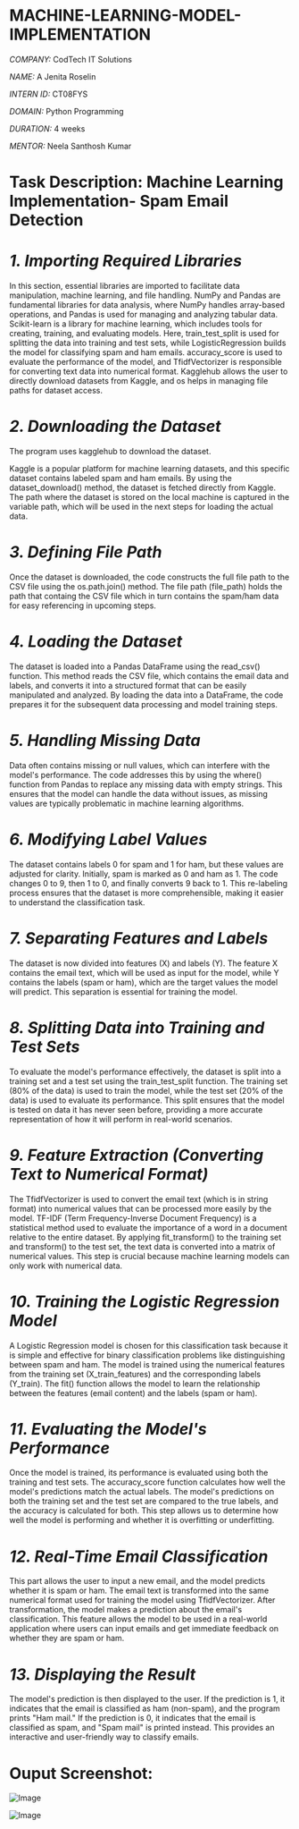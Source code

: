 # MACHINE-LEARNING-MODEL-IMPLEMENTATION

*COMPANY:* CodTech IT Solutions

*NAME:* A Jenita Roselin

*INTERN ID:* CT08FYS

*DOMAIN:* Python Programming

*DURATION:* 4 weeks

*MENTOR:* Neela Santhosh Kumar

# Task Description: Machine Learning Implementation- Spam Email Detection

# *1. Importing Required Libraries*

In this section, essential libraries are imported to facilitate data manipulation, machine learning, and file handling. NumPy and Pandas are fundamental libraries for data analysis, where NumPy handles array-based operations, and Pandas is used for managing and analyzing tabular data. Scikit-learn is a library for machine learning, which includes tools for creating, training, and evaluating models. Here, train_test_split is used for splitting the data into training and test sets, while LogisticRegression builds the model for classifying spam and ham emails. accuracy_score is used to evaluate the performance of the model, and TfidfVectorizer is responsible for converting text data into numerical format. Kagglehub allows the user to directly download datasets from Kaggle, and os helps in managing file paths for dataset access.


# *2. Downloading the Dataset*

The program uses kagglehub to download the dataset. 

Kaggle is a popular platform for machine learning datasets, and this specific dataset contains labeled spam and ham emails. By using the dataset_download() method, the dataset is fetched directly from Kaggle. The path where the dataset is stored on the local machine is captured in the variable path, which will be used in the next steps for loading the actual data.


# *3. Defining File Path*

Once the dataset is downloaded, the code constructs the full file path to the CSV file using the os.path.join() method. The file path (file_path) holds the path that containg the CSV file which in turn contains the spam/ham data for easy referencing in upcoming steps.


# *4. Loading the Dataset*

The dataset is loaded into a Pandas DataFrame using the read_csv() function. This method reads the CSV file, which contains the email data and labels, and converts it into a structured format that can be easily manipulated and analyzed. By loading the data into a DataFrame, the code prepares it for the subsequent data processing and model training steps.


# *5. Handling Missing Data*

Data often contains missing or null values, which can interfere with the model's performance. The code addresses this by using the where() function from Pandas to replace any missing data with empty strings. This ensures that the model can handle the data without issues, as missing values are typically problematic in machine learning algorithms.


# *6. Modifying Label Values*

The dataset contains labels 0 for spam and 1 for ham, but these values are adjusted for clarity. Initially, spam is marked as 0 and ham as 1. The code changes 0 to 9, then 1 to 0, and finally converts 9 back to 1. This re-labeling process ensures that the dataset is more comprehensible, making it easier to understand the classification task.


# *7. Separating Features and Labels*

The dataset is now divided into features (X) and labels (Y). The feature X contains the email text, which will be used as input for the model, while Y contains the labels (spam or ham), which are the target values the model will predict. This separation is essential for training the model.


# *8. Splitting Data into Training and Test Sets*

To evaluate the model's performance effectively, the dataset is split into a training set and a test set using the train_test_split function. The training set (80% of the data) is used to train the model, while the test set (20% of the data) is used to evaluate its performance. This split ensures that the model is tested on data it has never seen before, providing a more accurate representation of how it will perform in real-world scenarios.


# *9. Feature Extraction (Converting Text to Numerical Format)*

The TfidfVectorizer is used to convert the email text (which is in string format) into numerical values that can be processed more easily by the model. TF-IDF (Term Frequency-Inverse Document Frequency) is a statistical method used to evaluate the importance of a word in a document relative to the entire dataset. By applying fit_transform() to the training set and transform() to the test set, the text data is converted into a matrix of numerical values. This step is crucial because machine learning models can only work with numerical data.


# *10. Training the Logistic Regression Model*

A Logistic Regression model is chosen for this classification task because it is simple and effective for binary classification problems like distinguishing between spam and ham. The model is trained using the numerical features from the training set (X_train_features) and the corresponding labels (Y_train). The fit() function allows the model to learn the relationship between the features (email content) and the labels (spam or ham).


# *11. Evaluating the Model's Performance*

Once the model is trained, its performance is evaluated using both the training and test sets. The accuracy_score function calculates how well the model's predictions match the actual labels. The model's predictions on both the training set and the test set are compared to the true labels, and the accuracy is calculated for both. This step allows us to determine how well the model is performing and whether it is overfitting or underfitting.


# *12. Real-Time Email Classification*
    
This part allows the user to input a new email, and the model predicts whether it is spam or ham. The email text is transformed into the same numerical format used for training the model using TfidfVectorizer. After transformation, the model makes a prediction about the email's classification. This feature allows the model to be used in a real-world application where users can input emails and get immediate feedback on whether they are spam or ham.


# *13. Displaying the Result*

The model's prediction is then displayed to the user. If the prediction is 1, it indicates that the email is classified as ham (non-spam), and the program prints "Ham mail." If the prediction is 0, it indicates that the email is classified as spam, and "Spam mail" is printed instead. This provides an interactive and user-friendly way to classify emails.

# Ouput Screenshot:

![Image](https://github.com/user-attachments/assets/844f9027-7438-401a-b472-176b55446cd3)

![Image](https://github.com/user-attachments/assets/a23e75f2-52cd-46b0-b74b-9c8cc716db0c)







